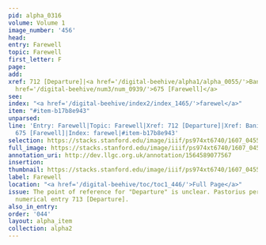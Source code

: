 ```yaml
---
pid: alpha_0316
volume: Volume 1
image_number: '456'
head:
entry: Farewell
topic: Farewell
first_letter: F
page:
add:
xref: 712 [Departure]|<a href='/digital-beehive/alpha1/alpha_0055/'>Banishmt</a>|<a
  href='/digital-beehive/num3/num_0939/'>675 [Farewell]</a>
see:
index: "<a href='/digital-beehive/index2/index_1465/'>farewel</a>"
item: "#item-b17b8e943"
unparsed:
line: 'Entry: Farewell|Topic: Farewell|Xref: 712 [Departure]|Xref: Banishmt|Xref:
  675 [Farewell]|Index: farewel|#item-b17b8e943'
selection: https://stacks.stanford.edu/image/iiif/ps974xt6740/1607_0455/767,2743,2989,564/full/0/default.jpg
full_image: https://stacks.stanford.edu/image/iiif/ps974xt6740/1607_0455/full/full/0/default.jpg
annotation_uri: http://dev.llgc.org.uk/annotation/1564589077567
insertion:
thumbnail: https://stacks.stanford.edu/image/iiif/ps974xt6740/1607_0455/767,2743,600,180/250,/0/default.jpg
label: Farewell
location: "<a href='/digital-beehive/toc/toc1_446/'>Full Page</a>"
issue: The point of reference for "Departure" is unclear. Pastorius perhaps intends
  numerical entry 713 [Departure].
also_in_entry:
order: '044'
layout: alpha_item
collection: alpha2
---
```

